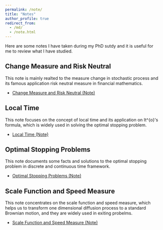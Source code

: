 ```yaml
---
permalink: /note/
title: "Notes"
author_profile: true
redirect_from: 
  - /md/
  - /note.html
---
```

Here are some notes I have taken during my PhD sutdy and it is useful for me to review what I have studied.

## Change Measure and Risk Neutral 
This note is mainly realted to the measure change in stochastic process and its famous application risk neutral measure in financial mathematics.
* [Change Measure and Risk Neutral (Note)](https://yuze0402.github.io/files/Change_Measure_and_Risk_Neutral_v2.pdf)

## Local Time
This note focuses on the concept of local time and its application on It\^{o}'s formula, which is widely used in solving the optimal stopping problem.
* [Local Time (Note)](https://yuze0402.github.io/files/Local_Time_Note.pdf)

## Optimal Stopping Problems
This note documents some facts and solutions to the optimal stopping problem in discrete and continuous time framework.
* [Optimal Stopping Problems (Note)](https://yuze0402.github.io/files/OSFB.pdf)

## Scale Function and Speed Measure
This note concentrates on the scale function and speed measure, which helps us to transform one dimensional diffusion process to a standard Brownian motion, and they are widely used in exiting probelms.
* [Scale Function and Speed Measure (Note)](https://yuze0402.github.io/files/Scale_Function_and_Speed_Measure.pdf)
